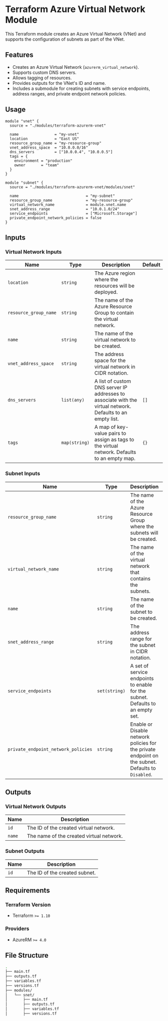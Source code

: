 # Terraform Azure Virtual Network Module

This Terraform module creates an Azure Virtual Network (VNet) and supports the configuration of subnets as part of the VNet.

## Features

- Creates an Azure Virtual Network (`azurerm_virtual_network`).
- Supports custom DNS servers.
- Allows tagging of resources.
- Provides outputs for the VNet's ID and name.
- Includes a submodule for creating subnets with service endpoints, address ranges, and private endpoint network policies.

## Usage

```hcl
module "vnet" {
  source = "./modules/terraform-azurerm-vnet"

  name                = "my-vnet"
  location            = "East US"
  resource_group_name = "my-resource-group"
  vnet_address_space  = "10.0.0.0/16"
  dns_servers         = ["10.0.0.4", "10.0.0.5"]
  tags = {
    environment = "production"
    owner       = "team"
  }
}

module "subnet" {
  source = "./modules/terraform-azurerm-vnet/modules/snet"

  name                              = "my-subnet"
  resource_group_name               = "my-resource-group"
  virtual_network_name              = module.vnet.name
  snet_address_range                = "10.0.1.0/24"
  service_endpoints                 = ["Microsoft.Storage"]
  private_endpoint_network_policies = false
}
```

## Inputs

### Virtual Network Inputs

| Name                | Type          | Description                                                                 | Default |
|---------------------|---------------|-----------------------------------------------------------------------------|---------|
| `location`          | `string`      | The Azure region where the resources will be deployed.                      |         |
| `resource_group_name` | `string`    | The name of the Azure Resource Group to contain the virtual network.         |         |
| `name`              | `string`      | The name of the virtual network to be created.                              |         |
| `vnet_address_space` | `string`     | The address space for the virtual network in CIDR notation.                 |         |
| `dns_servers`       | `list(any)`   | A list of custom DNS server IP addresses to associate with the virtual network. Defaults to an empty list. | `[]`    |
| `tags`              | `map(string)` | A map of key-value pairs to assign as tags to the virtual network. Defaults to an empty map. | `{}`    |

### Subnet Inputs

| Name                             | Type          | Description                                                                 | Default |
|----------------------------------|---------------|-----------------------------------------------------------------------------|---------|
| `resource_group_name`            | `string`      | The name of the Azure Resource Group where the subnets will be created.     |         |
| `virtual_network_name`           | `string`      | The name of the virtual network that contains the subnets.                  |         |
| `name`                           | `string`      | The name of the subnet to be created.                                       |         |
| `snet_address_range`             | `string`      | The address range for the subnet in CIDR notation.                          |         |
| `service_endpoints`              | `set(string)` | A set of service endpoints to enable for the subnet. Defaults to an empty set. | `[]`    |
| `private_endpoint_network_policies` | `string`     |Enable or Disable network policies for the private endpoint on the subnet. Defaults to `Disabled`. | `Disabled`  |

## Outputs

### Virtual Network Outputs

| Name  | Description                              |
|-------|------------------------------------------|
| `id`  | The ID of the created virtual network.   |
| `name`| The name of the created virtual network. |

### Subnet Outputs

| Name  | Description                              |
|-------|------------------------------------------|
| `id`  | The ID of the created subnet.            |

## Requirements

### Terraform Version

- Terraform `>= 1.10`

### Providers

- AzureRM `>= 4.0`

## File Structure

```bash
.
├── main.tf
├── outputs.tf
├── variables.tf
├── versions.tf
├── modules/
│   └── snet/
│       ├── main.tf
│       ├── outputs.tf
│       ├── variables.tf
│       ├── versions.tf
```
